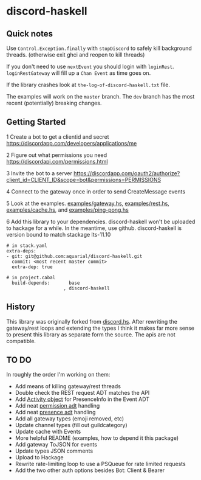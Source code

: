 # discord-haskell

## Quick notes

Use `Control.Exception.finally` with `stopDiscord` to safely
kill background threads.
(otherwise exit ghci and reopen to kill threads)

If you don't need to use `nextEvent` you should login with `loginRest`. 
`loginRestGateway` will fill up a `Chan Event` as time goes on.

If the library crashes look at `the-log-of-discord-haskell.txt` file.

The examples will work on the `master` branch. The `dev` branch
has the most recent (potentially) breaking changes.

## Getting Started

1 Create a bot to get a clientid and secret
<https://discordapp.com/developers/applications/me>

2 Figure out what permissions you need
<https://discordapi.com/permissions.html>

3 Invite the bot to a server
<https://discordapp.com/oauth2/authorize?client_id=CLIENT_ID&scope=bot&permissions=PERMISSIONS>

4 Connect to the gateway once in order to send CreateMessage events

5 Look at the examples.
[examples/gateway.hs](./examples/gateway.hs),
[examples/rest.hs](./examples/rest.hs),
[examples/cache.hs](./examples/cache.hs), and
[examples/ping-pong.hs](./examples/ping-pong.hs)

6 Add this library to your dependencies. discord-haskell
won't be uploaded to hackage for a while. In the meantime,
use github. discord-haskell is version
bound to match stackage lts-11.10

```
# in stack.yaml
extra-deps:
- git: git@github.com:aquarial/discord-haskell.git
  commit: <most recent master commit>
  extra-dep: true

# in project.cabal
  build-depends:       base
                     , discord-haskell

```

## History

This library was originally forked from
[discord.hs](https://github.com/jano017/Discord.hs).
After rewriting the gateway/rest loops and extending the types
I think it makes far more sense to present this library as
separate form the source. The apis are not compatible.

## TO DO

In roughly the order I'm working on them:

- Add means of killing gateway/rest threads
- Double check the REST request ADT matches the API
- Add      [Activity object](https://discordapp.com/developers/docs/topics/gateway#activity-object) for PresenceInfo in the Event ADT
- Add neat [permission adt](https://discordapp.com/developers/docs/topics/permissions) handling
- Add neat [presence adt](https://discordapp.com/developers/docs/topics/gateway#presence-update) handling
- Add all gateway types (emoji removed, etc)
- Update channel types (fill out guildcategory)
- Update cache with Events
- More helpful README (examples, how to depend it this package)
- Add gateway ToJSON for events
- Update types JSON comments
- Upload to Hackage
- Rewrite rate-limiting loop to use a PSQueue for rate limited requests
- Add the two other auth options besides Bot: Client & Bearer
